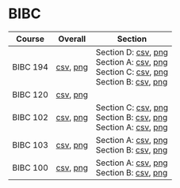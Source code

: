 # BIBC

| Course | Overall | Section |
| ------ | ------- | ------- |
| BIBC 194 | [csv](https://github.com/UCSD-Historical-Enrollment-Data//Users/ryanbatubara/Desktop/2024Spring/blob/main/overall/BIBC%20194.csv), [png](https://raw.githubusercontent.com/UCSD-Historical-Enrollment-Data//Users/ryanbatubara/Desktop/2024Spring/main/plot_overall/BIBC%20194.png) | Section D: [csv](https://github.com/UCSD-Historical-Enrollment-Data//Users/ryanbatubara/Desktop/2024Spring/blob/main/section/BIBC%20194_D.csv), [png](https://raw.githubusercontent.com/UCSD-Historical-Enrollment-Data//Users/ryanbatubara/Desktop/2024Spring/main/plot_section/BIBC%20194_D.png)<br>Section A: [csv](https://github.com/UCSD-Historical-Enrollment-Data//Users/ryanbatubara/Desktop/2024Spring/blob/main/section/BIBC%20194_A.csv), [png](https://raw.githubusercontent.com/UCSD-Historical-Enrollment-Data//Users/ryanbatubara/Desktop/2024Spring/main/plot_section/BIBC%20194_A.png)<br>Section C: [csv](https://github.com/UCSD-Historical-Enrollment-Data//Users/ryanbatubara/Desktop/2024Spring/blob/main/section/BIBC%20194_C.csv), [png](https://raw.githubusercontent.com/UCSD-Historical-Enrollment-Data//Users/ryanbatubara/Desktop/2024Spring/main/plot_section/BIBC%20194_C.png)<br>Section B: [csv](https://github.com/UCSD-Historical-Enrollment-Data//Users/ryanbatubara/Desktop/2024Spring/blob/main/section/BIBC%20194_B.csv), [png](https://raw.githubusercontent.com/UCSD-Historical-Enrollment-Data//Users/ryanbatubara/Desktop/2024Spring/main/plot_section/BIBC%20194_B.png) |
| BIBC 120 | [csv](https://github.com/UCSD-Historical-Enrollment-Data//Users/ryanbatubara/Desktop/2024Spring/blob/main/overall/BIBC%20120.csv), [png](https://raw.githubusercontent.com/UCSD-Historical-Enrollment-Data//Users/ryanbatubara/Desktop/2024Spring/main/plot_overall/BIBC%20120.png) |  |
| BIBC 102 | [csv](https://github.com/UCSD-Historical-Enrollment-Data//Users/ryanbatubara/Desktop/2024Spring/blob/main/overall/BIBC%20102.csv), [png](https://raw.githubusercontent.com/UCSD-Historical-Enrollment-Data//Users/ryanbatubara/Desktop/2024Spring/main/plot_overall/BIBC%20102.png) | Section C: [csv](https://github.com/UCSD-Historical-Enrollment-Data//Users/ryanbatubara/Desktop/2024Spring/blob/main/section/BIBC%20102_C.csv), [png](https://raw.githubusercontent.com/UCSD-Historical-Enrollment-Data//Users/ryanbatubara/Desktop/2024Spring/main/plot_section/BIBC%20102_C.png)<br>Section B: [csv](https://github.com/UCSD-Historical-Enrollment-Data//Users/ryanbatubara/Desktop/2024Spring/blob/main/section/BIBC%20102_B.csv), [png](https://raw.githubusercontent.com/UCSD-Historical-Enrollment-Data//Users/ryanbatubara/Desktop/2024Spring/main/plot_section/BIBC%20102_B.png)<br>Section A: [csv](https://github.com/UCSD-Historical-Enrollment-Data//Users/ryanbatubara/Desktop/2024Spring/blob/main/section/BIBC%20102_A.csv), [png](https://raw.githubusercontent.com/UCSD-Historical-Enrollment-Data//Users/ryanbatubara/Desktop/2024Spring/main/plot_section/BIBC%20102_A.png) |
| BIBC 103 | [csv](https://github.com/UCSD-Historical-Enrollment-Data//Users/ryanbatubara/Desktop/2024Spring/blob/main/overall/BIBC%20103.csv), [png](https://raw.githubusercontent.com/UCSD-Historical-Enrollment-Data//Users/ryanbatubara/Desktop/2024Spring/main/plot_overall/BIBC%20103.png) | Section A: [csv](https://github.com/UCSD-Historical-Enrollment-Data//Users/ryanbatubara/Desktop/2024Spring/blob/main/section/BIBC%20103_A.csv), [png](https://raw.githubusercontent.com/UCSD-Historical-Enrollment-Data//Users/ryanbatubara/Desktop/2024Spring/main/plot_section/BIBC%20103_A.png)<br>Section B: [csv](https://github.com/UCSD-Historical-Enrollment-Data//Users/ryanbatubara/Desktop/2024Spring/blob/main/section/BIBC%20103_B.csv), [png](https://raw.githubusercontent.com/UCSD-Historical-Enrollment-Data//Users/ryanbatubara/Desktop/2024Spring/main/plot_section/BIBC%20103_B.png) |
| BIBC 100 | [csv](https://github.com/UCSD-Historical-Enrollment-Data//Users/ryanbatubara/Desktop/2024Spring/blob/main/overall/BIBC%20100.csv), [png](https://raw.githubusercontent.com/UCSD-Historical-Enrollment-Data//Users/ryanbatubara/Desktop/2024Spring/main/plot_overall/BIBC%20100.png) | Section A: [csv](https://github.com/UCSD-Historical-Enrollment-Data//Users/ryanbatubara/Desktop/2024Spring/blob/main/section/BIBC%20100_A.csv), [png](https://raw.githubusercontent.com/UCSD-Historical-Enrollment-Data//Users/ryanbatubara/Desktop/2024Spring/main/plot_section/BIBC%20100_A.png)<br>Section B: [csv](https://github.com/UCSD-Historical-Enrollment-Data//Users/ryanbatubara/Desktop/2024Spring/blob/main/section/BIBC%20100_B.csv), [png](https://raw.githubusercontent.com/UCSD-Historical-Enrollment-Data//Users/ryanbatubara/Desktop/2024Spring/main/plot_section/BIBC%20100_B.png) |
